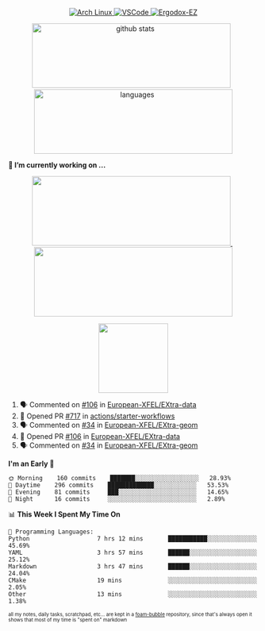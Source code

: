 <!--
**RobertRosca/RobertRosca** is a ✨ _special_ ✨ repository because its `README.md` (this file) appears on your GitHub profile.

Here are some ideas to get you started:

- 🔭 I’m currently working on ...
- 🌱 I’m currently learning ...
- 👯 I’m looking to collaborate on ...
- 🤔 I’m looking for help with ...
- 💬 Ask me about ...
- 📫 How to reach me: ...
- 😄 Pronouns: ...
- ⚡ Fun fact: ...
-->

<p align="center">
  <a href="https://www.archlinux.org/"> <img alt="Arch Linux" src="https://img.shields.io/badge/OS-Linux-informational?style=for-the-badge&logo=data:image/png;base64,iVBORw0KGgoAAAANSUhEUgAAABAAAAAQCAYAAAAf8/9hAAAACXBIWXMAAAsTAAALEwEAmpwYAAAA90lEQVQ4jZ3QPyvFcRTH8fNTV0qSlPzJajAwWK7yBMguD8AgiyzKpDwJuydg82dTZlFiURYTyi0lg7wMvrf77Xbv7/75LKfvOefzPud7IkqEubJ6qTCAB0z2C1j3r6N+AecJ8IahXs3T+NXQVq+AfZzgJwGeUenWPJ8Za9kW290CTrXWS8dbYLmNua69ToCrrPkRG7jIcq8YbmdebZpWTfkRfGb5g1bmArdZ0xeKrH6Z8u+4w2i9NpDiZkQs5syiKGTv7xTHI6IWETP59Aqe0oR7HGKhacNZ7OI69X1gChOBHdxgrfTCDdgSznCMscBK/t9uhSoG/wA7SnN2boysigAAAABJRU5ErkJggg=="> </a>
  <a href="https://code.visualstudio.com/"> <img alt="VSCode" src="https://img.shields.io/badge/Editor-VSCode-green?style=for-the-badge&logo=visual-studio-code&logoColor=white"> </a>
  <a href="https://ergodox-ez.com/"> <img alt="Ergodox-EZ" src="https://img.shields.io/badge/Keyboard-EZ-orange?style=for-the-badge"> </a>
 </p>
 
<p align="center">
  <img src="https://github-readme-stats.vercel.app/api?username=robertrosca&show_icons=true&theme=buefy&hide=stars&card_width=400" alt="github stats" height="130" width="400"/>
  &nbsp;
  <img src="https://github-readme-stats.vercel.app/api/top-langs/?username=robertrosca&layout=compact&theme=buefy&hide=jupyter%20notebook&card_width=400" alt="languages" height="130" width="400">
</p>

**🔭 I’m currently working on ...**

<p align="center">
  <a href="https://github.com/oscovida/oscovida"> <img src="https://github-readme-stats.vercel.app/api/pin/?username=oscovida&repo=oscovida&show_icons=true&theme=buefy&hide=stars&card_width=400" height="140" width="400"/> </a>
  &nbsp;
  <a href="https://github.com/reiserm/xana"> <img src="https://github-readme-stats.vercel.app/api/pin/?username=reiserm&repo=Xana&show_icons=true&theme=buefy&hide=stars&card_width=400" height="140" width="400"> </a>
</p>

<p align="center">
  <a href="https://github.com/RobertRosca/vip-ipykernel"> <img src="https://github-readme-stats.vercel.app/api/pin/?username=RobertRosca&repo=vip-ipykernel&show_icons=true&theme=buefy" height="140"/> </a>
</p>


<!--START_SECTION:activity-->
1. 🗣 Commented on [#106](https://github.com//European-XFEL/EXtra-data/issues/106) in [European-XFEL/EXtra-data](https://github.com//European-XFEL/EXtra-data)
2. 💪 Opened PR [#717](https://github.com//actions/starter-workflows/pull/717) in [actions/starter-workflows](https://github.com//actions/starter-workflows)
3. 🗣 Commented on [#34](https://github.com//European-XFEL/EXtra-geom/issues/34) in [European-XFEL/EXtra-geom](https://github.com//European-XFEL/EXtra-geom)
4. 💪 Opened PR [#106](https://github.com//European-XFEL/EXtra-data/pull/106) in [European-XFEL/EXtra-data](https://github.com//European-XFEL/EXtra-data)
5. 🗣 Commented on [#34](https://github.com//European-XFEL/EXtra-geom/issues/34) in [European-XFEL/EXtra-geom](https://github.com//European-XFEL/EXtra-geom)
<!--END_SECTION:activity-->

<!--START_SECTION:waka-->
**I'm an Early 🐤** 

```text
🌞 Morning    160 commits    ███████░░░░░░░░░░░░░░░░░░   28.93% 
🌆 Daytime    296 commits    █████████████░░░░░░░░░░░░   53.53% 
🌃 Evening    81 commits     ███░░░░░░░░░░░░░░░░░░░░░░   14.65% 
🌙 Night      16 commits     ░░░░░░░░░░░░░░░░░░░░░░░░░   2.89%

```


📊 **This Week I Spent My Time On** 

```text
💬 Programming Languages: 
Python                   7 hrs 12 mins       ███████████░░░░░░░░░░░░░░   45.69% 
YAML                     3 hrs 57 mins       ██████░░░░░░░░░░░░░░░░░░░   25.12% 
Markdown                 3 hrs 47 mins       ██████░░░░░░░░░░░░░░░░░░░   24.04% 
CMake                    19 mins             ░░░░░░░░░░░░░░░░░░░░░░░░░   2.05% 
Other                    13 mins             ░░░░░░░░░░░░░░░░░░░░░░░░░   1.38%

```


<!--END_SECTION:waka-->

<sub><sup>all my notes, daily tasks, scratchpad, etc... are kept in a <a href="https://foambubble.github.io/foam/"> foam-bubble</a> repository, since that's always open it shows that most of my time is "spent on" markdown</sup></sub>

